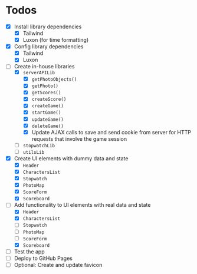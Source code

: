# Todos

- [x] Install library dependencies
  - [x] Tailwind
  - [x] Luxon (for time formatting)
- [x] Config library dependencies
  - [x] Tailwind
  - [x] Luxon
- [ ] Create in-house libraries
  - [x] `serverAPILib`
    - [x] `getPhotoObjects()`
    - [x] `getPhoto()`
    - [x] `getScores()`
    - [x] `createScore()`
    - [x] `createGame()`
    - [x] `startGame()`
    - [x] `updateGame()`
    - [x] `deleteGame()`
    - [x] Update AJAX calls to save and send cookie from server for HTTP requests that involve the game session
  - [ ] `stopwatchLib`
  - [ ] `utilsLib`
- [x] Create UI elements with dummy data and state
  - [x] `Header`
  - [x] `CharactersList`
  - [x] `Stopwatch`
  - [x] `PhotoMap`
  - [x] `ScoreForm`
  - [x] `Scoreboard`
- [ ] Add functionality to UI elements with real data and state
  - [x] `Header`
  - [x] `CharactersList`
  - [ ] `Stopwatch`
  - [ ] `PhotoMap`
  - [ ] `ScoreForm`
  - [x] `Scoreboard`
- [ ] Test the app
- [ ] Deploy to GitHub Pages
- [ ] Optional: Create and update favicon
